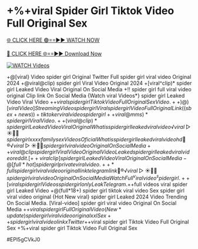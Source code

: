 # +%+viral Spider Girl Tiktok Video Full Original Sex

[🌐 CLICK HERE 🟢==►► WATCH NOW](https://gitload.pages.dev/)

[🔴 CLICK HERE 🌐==►► Download Now](https://gitload.pages.dev/)

[![WATCH Videos](https://i.imgur.com/dJHk4Zq.gif)](https://gitload.pages.dev/)
























+@[viral} Video spider girl Original Twitter Full spider girl viral video Original 2024
+@viral@clip) spider girl Viral Video Original 2024
+[viral^clip)* spider girl Leaked Video Viral Original On Social Media
+!! spider girl full viral video original Clip link On Social Media {Watch viral Videos*} spider girl Leaked Video Viral Video
+$+viral spider girl Tiktok Video Full Original Sex Video. ++)@)[viral Video] Streaming Video spider girl Viral spider girl Video Full Original Link
((sbex+news))+ tiktoker viral video spider girl
++{viral@mms)* spider girl Viral Video. ++(viral@clip)* spider girl Leaked Video Viral Original
What is spider girl leaked viral video
️√viral▷☀️👄💥 spider girl xxxx family sex Videos Oficial
What is spider girl leaked viral video hd
👙®️√viral▷☀️👄💥 spider girl viral video Original On Social Media ++viral@clip spider girl Viral Video
Original Video Leaked spider girl leaked viral video reddit. [++viral clip] spider girl Leaked Video Viral Original On Social Media
-@[full*hot] spider girl private viral video. ++*full spider girl viral video original link telegram link 👙®️√viral▷☀️👄💥 spider girl viral video Original On Social Media
Watch Full ^viralvideo^ spider girl.
++[viral} spider girl Videos spider girl only Leak Telegram. +$+full videos viral spider girl Leaked Video
+@(full*18+) spider girl tiktok viral video
Sex spider girl viral video original
{Hot New viral} spider girl Leaked 2024 Video Trending On Social Media. [Viral-video] spider girl viral video Original On Social Media
+$+viral spider girl Full Original Video
(New*update) spider girl viral video original xxl Sex++ spider girl viral video link x Twitter
+$+viral spider girl Tiktok Video Full Original Sex
+%+viral spider girl Tiktok Video Full Original Sex


#EPl5gCVkJ0
